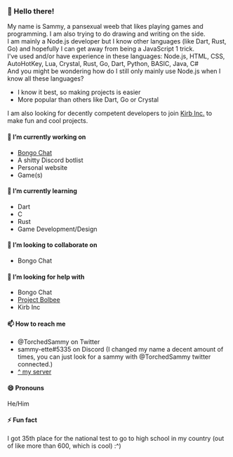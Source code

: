### 👋 Hello there!
My name is Sammy, a pansexual weeb that likes playing games and programming. I am also trying to do drawing and writing on the side.  
I am mainly a Node.js developer but I know other languages (like Dart, Rust, Go) and hopefully I can get away from being a JavaScript 1 trick.  
I've used and/or have experience in these languages: Node.js, HTML, CSS, AutoHotKey, Lua, Crystal, Rust, Go, Dart, Python, BASIC, Java, C#  
And you might be wondering how do I still only mainly use Node.js when I know all these languages?  
- I know it best, so making projects is easier
- More popular than others like Dart, Go or Crystal

I am also looking for decently competent developers to join [Kirb Inc.](https://github.com/KirbInc) to make fun and cool projects.
#### 🔭 I’m currently working on
- [Bongo Chat](https://github.com/KirbInc/BongoChat)
- A shitty Discord botlist
- Personal website
- Game(s)
#### 🌱 I’m currently learning
- Dart
- C
- Rust
- Game Development/Design
#### 👯 I’m looking to collaborate on
- Bongo Chat
#### 🤔 I’m looking for help with
- Bongo Chat
- [Project Bolbee](https://github.com/MiraiAniSoftware/ProjectBolbee)
- Kirb Inc
#### 📫 How to reach me
- @TorchedSammy on Twitter
- sammy-ette#5335 on Discord
(I changed my name a decent amount of times, you can just look for a sammy with @TorchedSammy twitter connected.)
- [^ my server](https://discord.gg/GBzFGPe)
#### 😄 Pronouns
He/Him
#### ⚡ Fun fact
I got 35th place for the national test to go to high school in my country (out of like more than 600, which is cool) :^)

